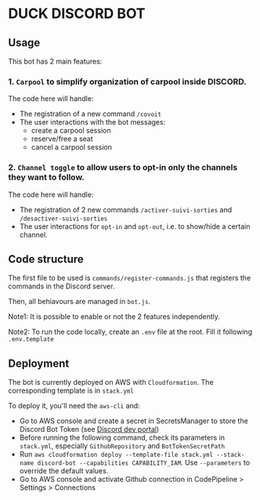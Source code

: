 # DUCK DISCORD BOT

## Usage

This bot has 2 main features:

### 1. `Carpool` to simplify organization of carpool inside DISCORD.

The code here will handle:
- The registration of a new command `/covoit`
- The user interactions with the bot messages:
   - create a carpool session
   - reserve/free a seat
   - cancel a carpool session

### 2. `Channel toggle` to allow users to opt-in only the channels they want to follow.

The code here will handle:
- The registration of 2 new commands `/activer-suivi-sorties` and `/desactiver-suivi-sorties`
- The user interactions for `opt-in` and `opt-out`, i.e. to show/hide a certain channel.


## Code structure

The first file to be used is `commands/register-commands.js` that registers the commands in the Discord server.

Then, all behiavours are managed in `bot.js`.

Note1: It is possible to enable or not the 2 features independently.

Note2: To run the code locally, create an `.env` file at the root. Fill it following `.env.template`

## Deployment

The bot is currently deployed on AWS with `Cloudformation`. The corresponding template is in `stack.yml`

To deploy it, you'll need the `aws-cli` and:
- Go to AWS console and create a secret in SecretsManager to store the Discord Bot Token (see [Discord dev portal](https://discord.com/developers/applications))
- Before running the following command, check its parameters in `stack.yml`, especially `GithubRepository` and `BotTokenSecretPath`
- Run `aws cloudformation deploy --template-file stack.yml --stack-name discord-bot --capabilities CAPABILITY_IAM`. Use `--parameters` to override the default values.
- Go to AWS console and activate Github connection in CodePipeline > Settings > Connections

